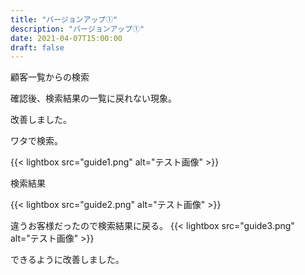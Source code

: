 ```yaml
---
title: "バージョンアップ①"
description: "バージョンアップ①"
date: 2021-04-07T15:00:00
draft: false
---
```


顧客一覧からの検索

確認後、検索結果の一覧に戻れない現象。

改善しました。

ワタで検索。

{{< lightbox src="guide1.png" alt="テスト画像" >}}

検索結果


{{< lightbox src="guide2.png" alt="テスト画像" >}}

違うお客様だったので検索結果に戻る。
{{< lightbox src="guide3.png" alt="テスト画像" >}}


できるように改善しました。

